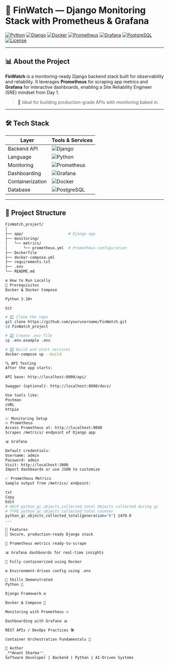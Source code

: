 # 🚀 FinWatch — Django Monitoring Stack with Prometheus & Grafana

[![Python](https://img.shields.io/badge/Python-3.10-blue?logo=python)](https://www.python.org/)
[![Django](https://img.shields.io/badge/Django-5.2.5-green?logo=django)](https://www.djangoproject.com/)
[![Docker](https://img.shields.io/badge/Docker-Containerized-blue?logo=docker)](https://www.docker.com/)
[![Prometheus](https://img.shields.io/badge/Prometheus-Metrics-orange?logo=prometheus)](https://prometheus.io/)
[![Grafana](https://img.shields.io/badge/Grafana-Dashboards-F46800?logo=grafana)](https://grafana.com/)
[![PostgreSQL](https://img.shields.io/badge/PostgreSQL-Database-blue?logo=postgresql)](https://www.postgresql.org/)
[![License](https://img.shields.io/badge/License-Creative%20Commons-lightgrey)]()

---

## 📊 About the Project

**FinWatch** is a monitoring-ready Django backend stack built for observability and reliability. It leverages **Prometheus** for scraping app metrics and **Grafana** for interactive dashboards, enabling a Site Reliability Engineer (SRE) mindset from Day 1.

> 🧠 Ideal for building production-grade APIs with monitoring baked in.

---

## 🛠️ Tech Stack

| Layer           | Tools & Services                                                                 |
|----------------|------------------------------------------------------------------------------------|
| Backend API     | ![Django](https://img.shields.io/badge/-Django-092E20?logo=django&logoColor=white) |
| Language        | ![Python](https://img.shields.io/badge/-Python-3776AB?logo=python&logoColor=white) |
| Monitoring      | ![Prometheus](https://img.shields.io/badge/-Prometheus-E6522C?logo=prometheus&logoColor=white) |
| Dashboarding    | ![Grafana](https://img.shields.io/badge/-Grafana-F46800?logo=grafana&logoColor=white) |
| Containerization| ![Docker](https://img.shields.io/badge/-Docker-2496ED?logo=docker&logoColor=white) |
| Database        | ![PostgreSQL](https://img.shields.io/badge/-PostgreSQL-4169E1?logo=postgresql&logoColor=white) |

---

## 📁 Project Structure

```bash
FinWatch_project/
│
├── app/                    # Django app
├── monitoring/
│   └── metrics/
│       └── prometheus.yml  # Prometheus configuration
├── Dockerfile
├── docker-compose.yml
├── requirements.txt
├── .env
└── README.md

⚙️ How to Run Locally
🧰 Prerequisites
Docker & Docker Compose

Python 3.10+

Git

# 1️⃣ Clone the repo
git clone https://github.com/yourusername/FinWatch.git
cd FinWatch_project

# 2️⃣ Create .env file
cp .env.example .env

# 3️⃣ Build and start services
docker-compose up --build

🔍 API Testing
After the app starts:

API base: http://localhost:8000/api/

Swagger (optional): http://localhost:8000/docs/

Use tools like:
Postman
cURL
httpie

📈 Monitoring Setup
🔥 Prometheus
Access Prometheus at: http://localhost:9090
Scrapes /metrics/ endpoint of Django app

📊 Grafana

Default credentials:
Username: admin
Password: admin
Visit: http://localhost:3000
Import dashboards or use JSON to customize

✅ Prometheus Metrics
Sample output from /metrics/ endpoint:

txt
Copy
Edit
# HELP python_gc_objects_collected_total Objects collected during gc
# TYPE python_gc_objects_collected_total counter
python_gc_objects_collected_total{generation="0"} 1470.0
...

🌟 Features
🔐 Secure, production-ready Django stack

📡 Prometheus metrics ready-to-scrape

📊 Grafana dashboards for real-time insights

🐳 Fully containerized using Docker

⚙️ Environment-driven config using .env

🧠 Skills Demonstrated
Python 🐍

Django Framework ⚙️

Docker & Compose 🐳

Monitoring with Prometheus 🔥

Dashboarding with Grafana 📊

REST APIs / DevOps Practices 🛠️

Container Orchestration Fundamentals 🚢

🧳 Author
_**Anant Sharma**_
Software Developer | Backend | Python | AI-Driven Systems
